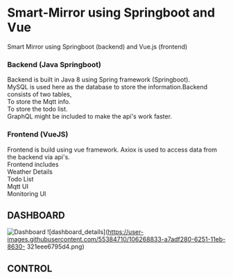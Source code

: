 # Smart-Mirror using Springboot and Vue
Smart Mirror using Springboot (backend) and Vue.js (frontend)

  ### Backend (Java Springboot)

  Backend is built in Java 8 using Spring framework (Springboot). <br>
  MySQL is used here as the database to store the information.Backend consists of two tables,<br>
   To store the Mqtt info.<br>
   To store the todo list.<br>
  GraphQL might be included to make the api's work faster.

  ### Frontend (VueJS)

  Frontend is build using vue framework. Axiox is used to access data from the backend via api's.<br>
  Frontend includes<br> 
  Weather Details<br>
  Todo List<br>
  Mqtt UI<br>
  Monitoring UI</br>

  ## DASHBOARD
  ![Dashboard](https://user-images.githubusercontent.com/55384710/106268702-7503fa00-6251-11eb-9bf6-d26bad4db65b.png)
  ![dashboard_details](https://user-images.githubusercontent.com/55384710/106268833-a7adf280-6251-11eb-8630-       321eee6795d4.png)
  ## CONTROL
  


